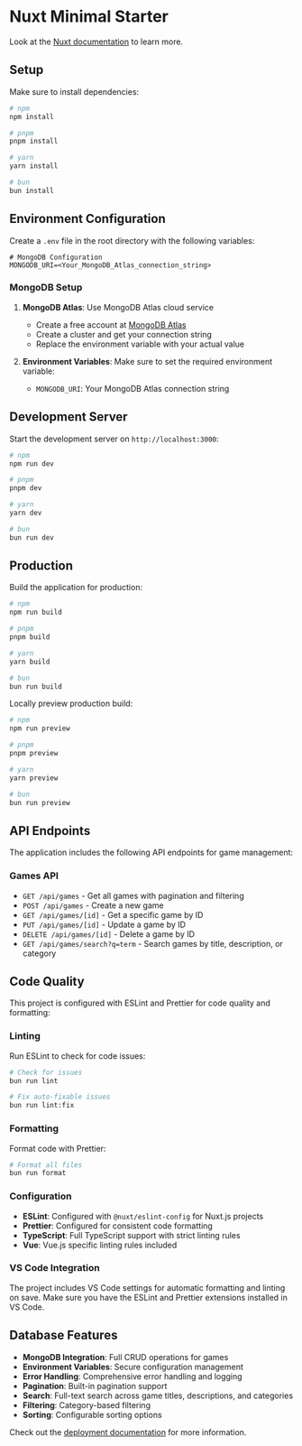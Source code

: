 # Nuxt Minimal Starter

Look at the [Nuxt documentation](https://nuxt.com/docs/getting-started/introduction) to learn more.

## Setup

Make sure to install dependencies:

```bash
# npm
npm install

# pnpm
pnpm install

# yarn
yarn install

# bun
bun install
```

## Environment Configuration

Create a `.env` file in the root directory with the following variables:

```env
# MongoDB Configuration
MONGODB_URI=<Your_MongoDB_Atlas_connection_string>
```

### MongoDB Setup

1. **MongoDB Atlas**: Use MongoDB Atlas cloud service
   - Create a free account at [MongoDB Atlas](https://www.mongodb.com/atlas)
   - Create a cluster and get your connection string
   - Replace the environment variable with your actual value

2. **Environment Variables**: Make sure to set the required environment variable:
   - `MONGODB_URI`: Your MongoDB Atlas connection string

## Development Server

Start the development server on `http://localhost:3000`:

```bash
# npm
npm run dev

# pnpm
pnpm dev

# yarn
yarn dev

# bun
bun run dev
```

## Production

Build the application for production:

```bash
# npm
npm run build

# pnpm
pnpm build

# yarn
yarn build

# bun
bun run build
```

Locally preview production build:

```bash
# npm
npm run preview

# pnpm
pnpm preview

# yarn
yarn preview

# bun
bun run preview
```

## API Endpoints

The application includes the following API endpoints for game management:

### Games API

- `GET /api/games` - Get all games with pagination and filtering
- `POST /api/games` - Create a new game
- `GET /api/games/[id]` - Get a specific game by ID
- `PUT /api/games/[id]` - Update a game by ID
- `DELETE /api/games/[id]` - Delete a game by ID
- `GET /api/games/search?q=term` - Search games by title, description, or category


## Code Quality

This project is configured with ESLint and Prettier for code quality and formatting:

### Linting

Run ESLint to check for code issues:

```bash
# Check for issues
bun run lint

# Fix auto-fixable issues
bun run lint:fix
```

### Formatting

Format code with Prettier:

```bash
# Format all files
bun run format
```

### Configuration

- **ESLint**: Configured with `@nuxt/eslint-config` for Nuxt.js projects
- **Prettier**: Configured for consistent code formatting
- **TypeScript**: Full TypeScript support with strict linting rules
- **Vue**: Vue.js specific linting rules included

### VS Code Integration

The project includes VS Code settings for automatic formatting and linting on save. Make sure you have the ESLint and Prettier extensions installed in VS Code.

## Database Features

- **MongoDB Integration**: Full CRUD operations for games
- **Environment Variables**: Secure configuration management
- **Error Handling**: Comprehensive error handling and logging
- **Pagination**: Built-in pagination support
- **Search**: Full-text search across game titles, descriptions, and categories
- **Filtering**: Category-based filtering
- **Sorting**: Configurable sorting options

Check out the [deployment documentation](https://nuxt.com/docs/getting-started/deployment) for more information.
